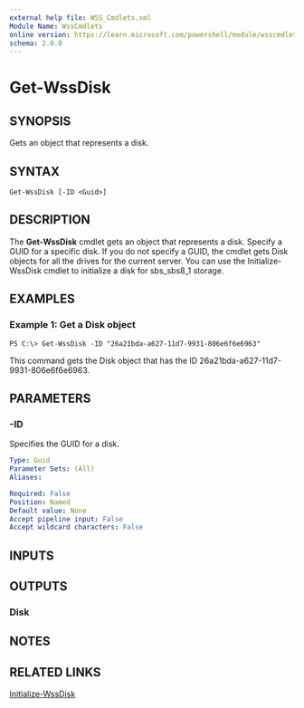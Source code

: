 ```yaml
---
external help file: WSS_Cmdlets.xml
Module Name: WssCmdlets
online version: https://learn.microsoft.com/powershell/module/wsscmdlets/get-wssdisk?view=windowsserver2012-ps&wt.mc_id=ps-gethelp
schema: 2.0.0
---
```


# Get-WssDisk

## SYNOPSIS
Gets an object that represents a disk.

## SYNTAX

```
Get-WssDisk [-ID <Guid>]
```

## DESCRIPTION
The **Get-WssDisk** cmdlet gets an object that represents a disk.
Specify a GUID for a specific disk.
If you do not specify a GUID, the cmdlet gets Disk objects for all the drives for the current server.
You can use the Initialize-WssDisk cmdlet to initialize a disk for sbs_sbs8_1 storage.

## EXAMPLES

### Example 1: Get a Disk object
```
PS C:\> Get-WssDisk -ID "26a21bda-a627-11d7-9931-806e6f6e6963"
```

This command gets the Disk object that has the ID 26a21bda-a627-11d7-9931-806e6f6e6963.

## PARAMETERS

### -ID
Specifies the GUID for a disk.

```yaml
Type: Guid
Parameter Sets: (All)
Aliases: 

Required: False
Position: Named
Default value: None
Accept pipeline input: False
Accept wildcard characters: False
```

## INPUTS

## OUTPUTS

### Disk

## NOTES

## RELATED LINKS

[Initialize-WssDisk](./Initialize-WssDisk.md)

